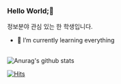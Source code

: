 ### Hello World;👋
정보분야 관심 있는 한 학생입니다. 

- 🌱 I’m currently learning everything

\
![Anurag's github stats](https://github-readme-stats.vercel.app/api?username=skybluelab&hide=contribs,prs,issues&show_icons=true)



[![Hits](https://hits.seeyoufarm.com/api/count/incr/badge.svg?url=https%3A%2F%2Fgithub.com%2Fskybluelab&count_bg=%2399A0FF&title_bg=%23C2BFC1&icon=&icon_color=%23BCFFEE&title=hits&edge_flat=false)](https://hits.seeyoufarm.com)



